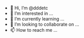 - 👋 Hi, I’m @dddetc
- 👀 I’m interested in ...
- 🌱 I’m currently learning ...
- 💞️ I’m looking to collaborate on ...
- 📫 How to reach me ...

<!---
dddetc/dddetc is a ✨ special ✨ repository because its `README.md` (this file) appears on your GitHub profile.
You can click the Preview link to take a look at your changes.
--->
